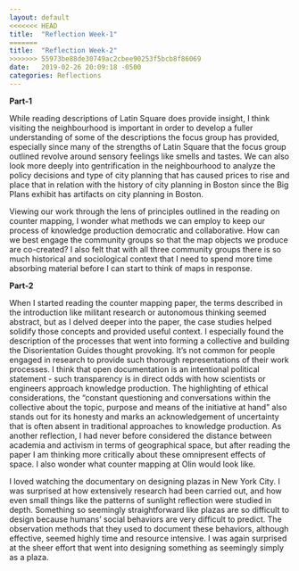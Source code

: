 ```yaml
---
layout: default
<<<<<<< HEAD
title:  "Reflection Week-1"
=======
title:  "Reflection Week-2"
>>>>>>> 55973be88de30749ac2cbee90253f5bcb8f86069
date:   2019-02-26 20:09:18 -0500
categories: Reflections
---
```



**Part-1**

While reading descriptions of Latin Square does provide insight, I think visiting the neighbourhood is important in order to develop a fuller understanding
of some of the descriptions the focus group has provided, especially since many of the strengths of Latin Square that the focus group outlined revolve
around sensory feelings like smells and tastes. We can also look more deeply into gentrification in the neighbourhood to analyze the policy decisions and
type of city planning that has caused prices to rise and place that in relation with the history of city planning in Boston since the Big Plans exhibit has
artifacts on city planning in Boston.

Viewing our work through the lens of principles outlined in the reading on counter mapping, I wonder what methods we can employ to keep our process of
knowledge production democratic and collaborative. How can we best engage the community groups so that the map objects we produce are co-created?
I also felt that with all three community groups there is so much historical and sociological context that I need to spend more time absorbing material before
I can start to think of maps in response.

**Part-2**

When I started reading the counter mapping paper, the terms described in the introduction like militant research or autonomous thinking seemed abstract,
but as I delved deeper into the paper, the case studies helped solidify those concepts and provided useful context. I especially found the description of the
processes that went into forming a collective and building the Disorientation Guides thought provoking. It’s not common for people engaged in research to
provide such thorough representations of their work processes. I think that open documentation is an intentional political statement - such transparency is in
direct odds with how scientists or engineers approach knowledge production. The highlighting of ethical considerations, the   “constant  questioning  and
conversations  within  the  collective  about  the  topic,  purpose  and  means  of  the initiative  at  hand” also stands out for its honesty and marks
an acknowledgement of uncertainty that is often absent in traditional approaches to knowledge production. As another reflection, I had never before considered
the distance between academia and activism in terms of geographical space, but after reading the paper I am thinking more critically about these omnipresent
effects of space. I also wonder what counter mapping at Olin would look like.


 I loved watching the documentary on designing plazas in New York City. I was surprised at how extensively research had been carried out, and how even small
 things like the patterns of sunlight reflection were studied in depth. Something so seemingly straightforward like plazas are so difficult to design because
 humans’ social behaviors are very difficult to predict. The observation methods that they used to document these behaviors, although effective,
 seemed highly time and resource intensive. I was again surprised at the sheer effort that went into designing something as seemingly simply as a plaza.
